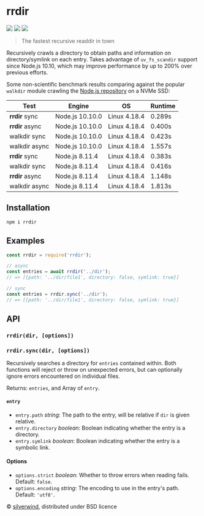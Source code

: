 # rrdir
[![](https://img.shields.io/npm/v/rrdir.svg?style=flat)](https://www.npmjs.org/package/rrdir) [![](https://img.shields.io/npm/dm/rrdir.svg)](https://www.npmjs.org/package/rrdir) [![](https://api.travis-ci.org/silverwind/rrdir.svg?style=flat)](https://travis-ci.org/silverwind/rrdir)

> The fastest recursive readdir in town

Recursively crawls a directory to obtain paths and information on directory/symlink on each entry. Takes advantage of `uv_fs_scandir` support since Node.js 10.10, which may improve performance by up to 200% over previous efforts.

Some non-scientific benchmark results comparing against the popular `walkdir` module crawling the [Node.js repository](https://github.com/nodejs/node) on a NVMe SSD:

| Test            | Engine          | OS           | Runtime |
|-----------------|-----------------|--------------|---------|
| **rrdir** sync  | Node.js 10.10.0 | Linux 4.18.4 | 0.289s  |
| **rrdir** async | Node.js 10.10.0 | Linux 4.18.4 | 0.400s  |
| walkdir sync    | Node.js 10.10.0 | Linux 4.18.4 | 0.423s  |
| walkdir async   | Node.js 10.10.0 | Linux 4.18.4 | 1.557s  |
| **rrdir** sync  | Node.js 8.11.4  | Linux 4.18.4 | 0.383s  |
| walkdir sync    | Node.js 8.11.4  | Linux 4.18.4 | 0.416s  |
| **rrdir** async | Node.js 8.11.4  | Linux 4.18.4 | 1.148s  |
| walkdir async   | Node.js 8.11.4  | Linux 4.18.4 | 1.813s  |

## Installation
```console
npm i rrdir
```

## Examples
```js
const rrdir = require('rrdir');

// async
const entries = await rrdir('../dir');
// => [{path: '../dir/file1', directory: false, symlink: true}]

// sync
const entries = rrdir.sync('../dir');
// => [{path: '../dir/file1', directory: false, symlink: true}]
```

## API

### `rrdir(dir, [options])`
### `rrdir.sync(dir, [options])`

Recursively searches a directory for `entries` contained within. Both functions will reject or throw on unexpected errors, but can optionally ignore errors encountered on individual files.

Returns: `entries`, and Array of `entry`.

#### `entry`

- `entry.path` *string*: The path to the entry, will be relative if `dir` is given relative.
- `entry.directory` *boolean*: Boolean indicating whether the entry is a directory.
- `entry.symlink` *boolean*: Boolean indicating whether the entry is a symbolic link.

#### Options

- `options.strict` *boolean*: Whether to throw errors when reading fails. Default: `false`.
- `options.encoding` *string*: The encoding to use in the entry's path. Default: `'utf8'`.

© [silverwind](https://github.com/silverwind), distributed under BSD licence
